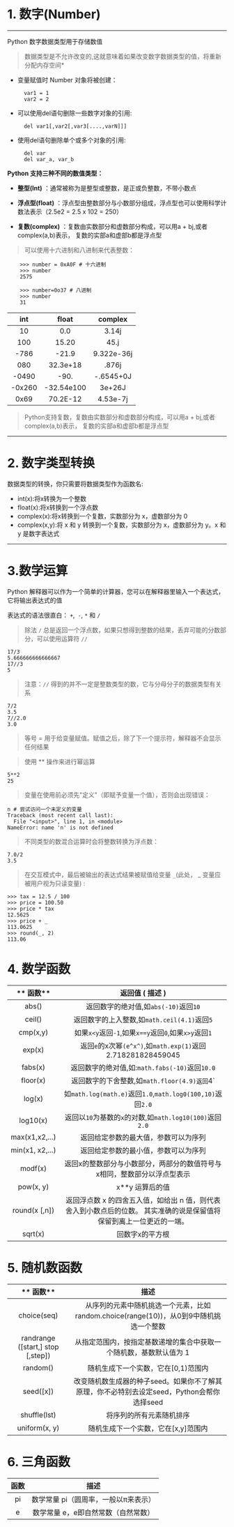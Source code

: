 # 1. 数字(Number)

---

Python 数字数据类型用于存储数值

> 数据类型是不允许改变的,这就意味着如果改变数字数据类型的值，将重新分配内存空间*

- 变量赋值时 Number 对象将被创建：


        var1 = 1
        var2 = 2

- 可以使用del语句删除一些数字对象的引用:


        del var1[,var2[,var3[....,varN]]]

- 使用del语句删除单个或多个对象的引用:


        del var
        del var_a, var_b

**Python 支持三种不同的数值类型：**

- **整型(Int)** ：通常被称为是整型或整数，是正或负整数，不带小数点

- **浮点型(float)** ：浮点型由整数部分与小数部分组成，浮点型也可以使用科学计数法表示（2.5e2 = 2.5 x 102 = 250）

- **复数(complex)** ：复数由实数部分和虚数部分构成，可以用a + bj,或者complex(a,b)表示， 复数的实部a和虚部b都是浮点型

> 可以使用十六进制和八进制来代表整数：

        >>> number = 0xA0F # 十六进制
        >>> number
        2575

        >>> number=0o37 # 八进制
        >>> number
        31

| **int** | **float**    | **complex**  |
|:-------:|:------------:|:------------:|
| 10      | 0\.0         | 3\.14j       |
| 100     | 15\.20       | 45\.j        |
| \-786   | \-21\.9      | 9\.322e\-36j |
| 080     | 32\.3e\+18   | \.876j       |
| \-0490  | \-90\.       | \-\.6545\+0J |
| \-0x260 | \-32\.54e100 | 3e\+26J      |
| 0x69    | 70\.2E\-12   | 4\.53e\-7j   |

> Python支持复数，复数由实数部分和虚数部分构成，可以用a + bj,或者complex(a,b)表示， 复数的实部a和虚部b都是浮点型

---

# 2. 数字类型转换

数据类型的转换，你只需要将数据类型作为函数名:

- int(x):将x转换为一个整数
- float(x):将x转换到一个浮点数
- complex(x):将x转换到一个复数，实数部分为 x，虚数部分为 0
- complex(x,y):将 x 和 y 转换到一个复数，实数部分为 x，虚数部分为 y。x 和 y 是数字表达式

---
# 3.数学运算

Python 解释器可以作为一个简单的计算器，您可以在解释器里输入一个表达式，它将输出表达式的值

表达式的语法很直白： `+`,` -`, `*` 和 `/`



> 除法 `/` 总是返回一个浮点数，如果只想得到整数的结果，丢弃可能的分数部分，可以使用运算符 `//`

    17/3
    5.666666666666667
    17//3
    5

> 注意：`//` 得到的并不一定是整数类型的数，它与分母分子的数据类型有关系

    7/2
    3.5
    7//2.0
    3.0

> 等号 = 用于给变量赋值。赋值之后，除了下一个提示符，解释器不会显示任何结果



> 使用 ** 操作来进行幂运算

    5**2
    25

> 变量在使用前必须先"定义"（即赋予变量一个值），否则会出现错误：

    n # 尝试访问一个未定义的变量
    Traceback (most recent call last):
      File "<input>", line 1, in <module>
    NameError: name 'n' is not defined

> 不同类型的数混合运算时会将整数转换为浮点数：

    7.0/2
    3.5

> 在交互模式中，最后被输出的表达式结果被赋值给变量 `_`(此处， _ 变量应被用户视为只读变量) :

    >>> tax = 12.5 / 100
    >>> price = 100.50
    >>> price * tax
    12.5625
    >>> price + _
    113.0625
    >>> round(_, 2)
    113.06

# 4. 数学函数

| ** 函数**         | **返回值 ( 描述 )**                                                  |
|:---------------:|:---------------------------------------------------------------:|
| abs()           | 返回数字的绝对值,如`abs(-10)`返回`10`                                      |
| ceil()          | 返回数字的上入整数,如`math.ceil(4.1)`返回`5`                                |
| cmp(x,y)        | 如果`x<y`返回`-1`,如果`x==y`返回`0`,如果`x>y`返回`1`                        |
| exp(x)          | 返回`e`的x次幂`(e^x^)`,如`math.exp(1)`返回2.718281828459045             |
| fabs(x)         | 返回数字的绝对值,如:`math.fabs(-10)`返回`10.0`                             |
| floor(x)        | 返回数字的下舍整数,如`math.floor(4.9)返回`4`                                |
| log(x)          | 如`math.log(math.e)`返回`1.0`,`math.log0(100,10)`返回`2.0`           |
| log10(x)        | 返回以`10`为基数的`x`的对数,如`math.log10(100)`返回`2.0`                     |
| max(x1,x2,...)  | 返回给定参数的最大值，参数可以为序列                                              |
| min(x1, x2,...) | 返回给定参数的最小值，参数可以为序列                                              |
| modf(x)         | 返回x的整数部分与小数部分，两部分的数值符号与x相同，整数部分以浮点型表示                           |
| pow(x, y)       | x**y 运算后的值                                                      |
| round(x [,n])   | 返回浮点数 x 的四舍五入值，如给出 n 值，则代表舍入到小数点后的位数。  其实准确的说是保留值将保留到离上一位更近的一端。 |
| sqrt(x)         | 回数字x的平方根                                                        |


# 5. 随机数函数

| ** 函数**                           | **描述**                                                   |
|:---------------------------------:|:--------------------------------------------------------:|
| choice(seq)                       | 从序列的元素中随机挑选一个元素，比如random.choice(range(10))，从0到9中随机挑选一个整数 |
| randrange ([start,] stop [,step]) | 从指定范围内，按指定基数递增的集合中获取一个随机数，基数默认值为 1                       |
| random()                          | 随机生成下一个实数，它在[0,1)范围内                                     |
| seed([x])                         | 改变随机数生成器的种子seed。如果你不了解其原理，你不必特别去设定seed，Python会帮你选择seed   |
| shuffle(lst)                      | 将序列的所有元素随机排序                                             |
| uniform(x, y)                     | 随机生成下一个实数，它在[x,y]范围内                                     |


# 6. 三角函数

| **函数** | **描述**               |
|:-------:|:--------------------:|
| pi      | 数学常量 pi（圆周率，一般以π来表示） |
| e       | 数学常量 e，e即自然常数（自然常数）|
